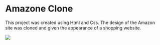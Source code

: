 <h1> Amazone Clone </h1>

This project was created using Html and Css. 
The design of the Amazon site was cloned and given the appearance of a shopping website.
</br>

![](amazon.gif)